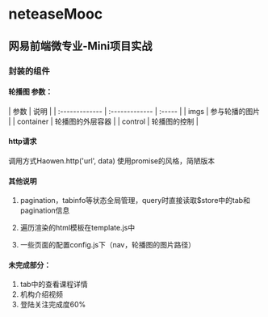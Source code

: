 # neteaseMooc
## 网易前端微专业-Mini项目实战

### 封装的组件

#### 轮播图 参数：

| 参数 | 说明 |
| :------------- | :------------- | :----- |
| imgs | 参与轮播的图片 |
| container | 轮播图的外层容器 |
| control | 轮播图的控制 |

#### http请求

调用方式Haowen.http('url', data)
使用promise的风格，简陋版本

#### 其他说明
1. pagination，tabinfo等状态全局管理，query时直接读取$store中的tab和pagination信息

2. 遍历渲染的html模板在template.js中

3. 一些页面的配置config.js下（nav，轮播图的图片路径）

#### 未完成部分：
1. tab中的查看课程详情
2. 机构介绍视频
3. 登陆关注完成度60%
